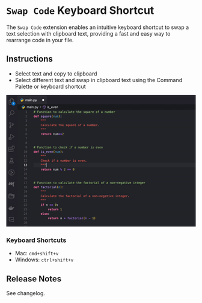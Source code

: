 # `Swap Code` Keyboard Shortcut

The `Swap Code` extension enables an intuitive keyboard shortcut to swap a text selection with clipboard text, providing a fast and easy way to rearrange code in your file.

## Instructions

- Select text and copy to clipboard
- Select different text and swap in clipboard text using the Command Palette or keyboard shortcut

![Swap code](assets/demo.gif)

### Keyboard Shortcuts

- Mac: `cmd+shift+v`
- Windows: `ctrl+shift+v`

## Release Notes

See changelog.
